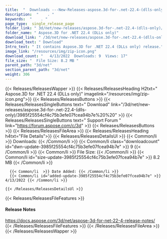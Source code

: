 ```yaml
---
title:  "  Downloads ---New-Releases-aspose.3d-for-.net-22.4-(dlls-only) . " 
description:  "    . " 
keywords:  "    . " 
page_type:  single_release_page
folder_link: " 3d/net/new-releases/aspose.3d-for-.net-22.4-(dlls-only)/"
folder_name: " Aspose.3D for .NET 22.4 (DLLs only)"
download_link: " /3d/net/new-releases/aspose.3d-for-.net-22.4-(dlls-only)/3985f25554cf4c75b3efe07fcea94b7e"
download_text: " Download"
Intro_text: " It contains Aspose.3D for .NET 22.4 (DLLs only) release."
image_link: "/resources/img/zip-icon.png"
download_count: "   4/13/2022  Downloads: 9  Views: 17"
file_size: "  File Size: 8.2 MB "
parent_path: "3d/net"
section_parent_path: "3d/net"
weight: 306
---
```


{{< Releases/ReleasesWapper >}}
  {{< Releases/ReleasesHeading H2txt=" Aspose.3D for .NET 22.4 (DLLs only)" imagelink="/resources/img/zip-icon.png">}}
  {{< Releases/ReleasesButtons >}}
    {{< Releases/ReleasesSingleButtons text=" Download" link="/3d/net/new-releases/aspose.3d-for-.net-22.4-(dlls-only)/3985f25554cf4c75b3efe07fcea94b7e%20%20" >}}
    {{< Releases/ReleasesSingleButtons text=" Support Forum " link="https://forum.aspose.com/c/3d" >}}
  {{< Releases/ReleasesButtons >}}
  {{< Releases/ReleasesFileArea >}}
    {{< Releases/ReleasesHeading h4txt="File Details">}}
    {{< Releases/ReleasesDetailsUl >}}
            {{< Common/li  >}} Downloads: {{< /Common/li >}} 
      {{< Common/li class="downloadcount" id="dwn-update-3985f25554cf4c75b3efe07fcea94b7e" >}} 9 {{< /Common/li >}} 
      {{< Common/li  >}} File Size: {{< /Common/li >}} 
      {{< Common/li id="size-update-3985f25554cf4c75b3efe07fcea94b7e" >}} 8.2 MB {{< /Common/li >}} 


      {{< Common/li  >}} Date Added: {{< /Common/li >}} 
      {{< Common/li id="added-update-3985f25554cf4c75b3efe07fcea94b7e" >}} 4/13/2022 {{< /Common/li >}} 

    {{< /Releases/ReleasesDetailsUl >}}

  {{< Releases/ReleasesFileFeatures >}}
      <h4>Release Notes</h4><div><a href="https://docs.aspose.com/3d/net/aspose-3d-for-net-22-4-release-notes/">https://docs.aspose.com/3d/net/aspose-3d-for-net-22-4-release-notes/</a></div>
  {{< /Releases/ReleasesFileFeatures >}}
 {{< /Releases/ReleasesFileArea >}}
{{< /Releases/ReleasesWapper >}}



